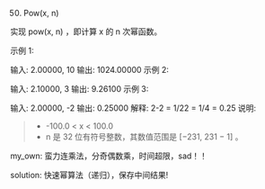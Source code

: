 050. Pow(x, n)

实现 pow(x, n) ，即计算 x 的 n 次幂函数。

示例 1:

输入: 2.00000, 10
输出: 1024.00000
示例 2:

输入: 2.10000, 3
输出: 9.26100
示例 3:

输入: 2.00000, -2
输出: 0.25000
解释: 2-2 = 1/22 = 1/4 = 0.25
说明:

>+ -100.0 < x < 100.0
>+ n 是 32 位有符号整数，其数值范围是 [−231, 231 − 1] 。

my_own:
蛮力连乘法，分奇偶数乘，时间超限，sad！！

solution:
快速幂算法（递归），保存中间结果!
 

